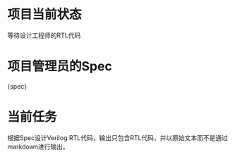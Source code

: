 # 项目当前状态

等待设计工程师的RTL代码

# 项目管理员的Spec

{spec}

# 当前任务

根据Spec设计Verilog RTL代码，输出只包含RTL代码，并以原始文本而不是通过markdown进行输出。
